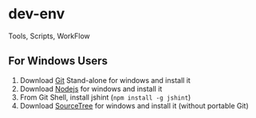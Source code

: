 dev-env
=======

Tools, Scripts, WorkFlow

For Windows Users
-------
1. Download [Git](http://git-scm.com/download/win) Stand-alone for windows and install it
2. Download [Nodejs](http://nodejs.org/download/) for windows and install it
3. From Git Shell, install jshint (`npm install -g jshint`)
4. Download [SourceTree](http://www.sourcetreeapp.com/download/) for windows and install it (without portable Git)

